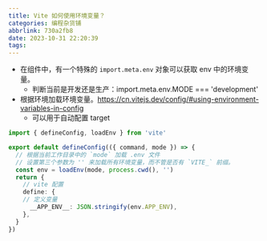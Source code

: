 ```yaml
---
title: Vite 如何使用环境变量？
categories: 编程杂货铺
abbrlink: 730a2fb8
date: 2023-10-31 22:20:39
tags:
---
```


- 在组件中，有一个特殊的 `import.meta.env` 对象可以获取 env 中的环境变量。
  - 判断当前是开发还是生产：import.meta.env.MODE === 'development'
- 根据环境加载环境变量。https://cn.vitejs.dev/config/#using-environment-variables-in-config
  - 可以用于自动配置 target

```ts
import { defineConfig, loadEnv } from 'vite'

export default defineConfig(({ command, mode }) => {
  // 根据当前工作目录中的 `mode` 加载 .env 文件
  // 设置第三个参数为 '' 来加载所有环境变量，而不管是否有 `VITE_` 前缀。
  const env = loadEnv(mode, process.cwd(), '')
  return {
    // vite 配置
    define: {
    // 定义变量
      __APP_ENV__: JSON.stringify(env.APP_ENV),
    },
  }
})

```

